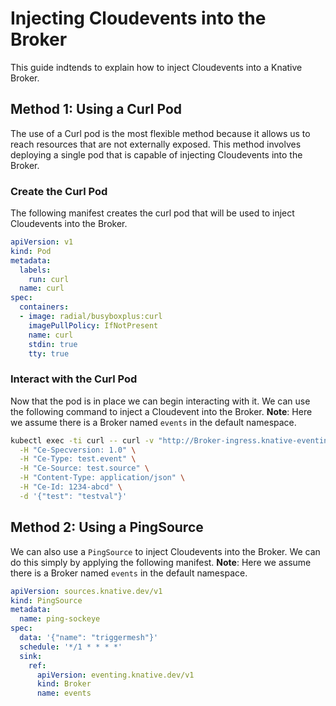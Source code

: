# Injecting Cloudevents into the Broker

This guide indtends to explain how to inject Cloudevents into a Knative Broker.

## Method 1: Using a Curl Pod

The use of a Curl pod is the most flexible method because it allows us to reach resources that are not externally exposed. This method involves deploying a single pod that is capable of injecting Cloudevents into the Broker.

### Create the Curl Pod

The following manifest creates the curl pod that will be used to inject Cloudevents into the Broker.

```yaml
apiVersion: v1
kind: Pod
metadata:
  labels:
    run: curl
  name: curl
spec:
  containers:
  - image: radial/busyboxplus:curl
    imagePullPolicy: IfNotPresent
    name: curl
    stdin: true
    tty: true
```

### Interact with the Curl Pod

Now that the pod is in place we can begin interacting with it. We can use the following command to inject a Cloudevent into the Broker.
**Note**: Here we assume there is a Broker named `events` in the default namespace.

```bash
kubectl exec -ti curl -- curl -v "http://Broker-ingress.knative-eventing.svc.cluster.local/default/events " \
  -H "Ce-Specversion: 1.0" \
  -H "Ce-Type: test.event" \
  -H "Ce-Source: test.source" \
  -H "Content-Type: application/json" \
  -H "Ce-Id: 1234-abcd" \
  -d '{"test": "testval"}'
```

## Method 2: Using a PingSource

We can also use a `PingSource` to inject Cloudevents into the Broker. We can do this simply by applying the following manifest.
**Note**: Here we assume there is a Broker named `events` in the default namespace.

```yaml
apiVersion: sources.knative.dev/v1
kind: PingSource
metadata:
  name: ping-sockeye
spec:
  data: '{"name": "triggermesh"}'
  schedule: '*/1 * * * *'
  sink:
    ref:
      apiVersion: eventing.knative.dev/v1
      kind: Broker
      name: events
```
